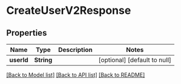 # CreateUserV2Response
## Properties

| Name | Type | Description | Notes |
|------------ | ------------- | ------------- | -------------|
| **userId** | **String** |  | [optional] [default to null] |

[[Back to Model list]](../README.md#documentation-for-models) [[Back to API list]](../README.md#documentation-for-api-endpoints) [[Back to README]](../README.md)

